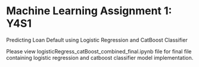 # Machine Learning Assignment 1: Y4S1

Predicting Loan Default using Logistic Regression and CatBoost Classifier

Please view logisticRegress_catBoost_combined_final.ipynb file for final file containing logistic regression and catboost classifier model implementation.
